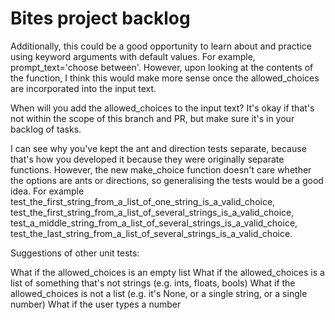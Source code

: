 # Bites project backlog

Additionally, this could be a good opportunity to learn about and practice using keyword arguments with default values. For example, prompt_text='choose between'. However, upon looking at the contents of the function, I think this would make more sense once the allowed_choices are incorporated into the input text.

When will you add the allowed_choices to the input text? It's okay if that's not within the scope of this branch and PR, but make sure it's in your backlog of tasks.

I can see why you've kept the ant and direction tests separate, because that's how you developed it because they were originally separate functions. However, the new make_choice function doesn't care whether the options are ants or directions, so generalising the tests would be a good idea. For example test_the_first_string_from_a_list_of_one_string_is_a_valid_choice, test_the_first_string_from_a_list_of_several_strings_is_a_valid_choice, test_a_middle_string_from_a_list_of_several_strings_is_a_valid_choice, test_the_last_string_from_a_list_of_several_strings_is_a_valid_choice.

Suggestions of other unit tests:

What if the allowed_choices is an empty list
What if the allowed_choices is a list of something that's not strings (e.g. ints, floats, bools)
What if the allowed_choices is not a list (e.g. it's None, or a single string, or a single number)
What if the user types a number